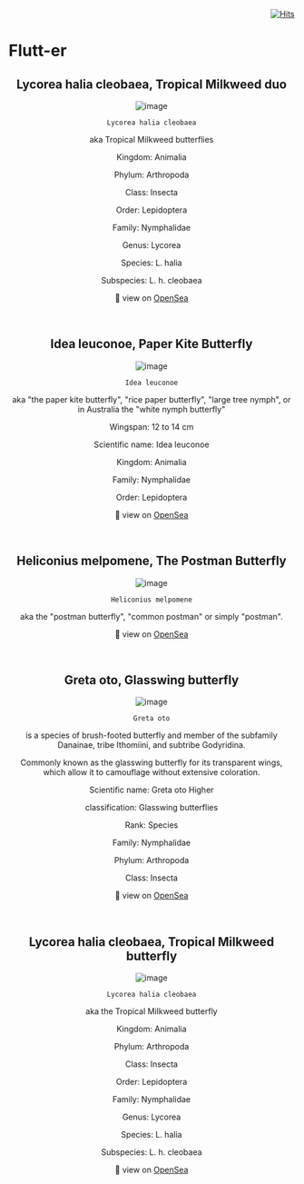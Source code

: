 <div align="right">
  
[![Hits](https://hits.seeyoufarm.com/api/count/incr/badge.svg?url=https%3A%2F%2Fgithub.com%2FUnderground-Railroad%2FmagnificentMammals%2Fblob%2Fmain%2FnftCollections%2Fflutt-er.md&count_bg=%23F432D8&title_bg=%23555555&icon=macys.svg&icon_color=%23F432D8&title=hits&edge_flat=false)](https://hits.seeyoufarm.com)
  
 </div>
 
 # Flutt-er

<h2 align="center"> Lycorea halia cleobaea, Tropical Milkweed duo </h2>
<div align="center">
  
![image](https://lh3.googleusercontent.com/VjbTsKNo0ql9IxsB3vRSAWsvDbKF3n6j8tXXkYAYN_CTYGz4eHNO45oqSrvUSUb5IiOSIihlJboTOYwe-8FaqQNrSbWGhvnvztyWIg=w600)

`Lycorea halia cleobaea`
  
aka Tropical Milkweed butterflies

Kingdom: Animalia

Phylum: Arthropoda

Class: Insecta

Order: Lepidoptera

Family: Nymphalidae

Genus: Lycorea

Species: L. halia

Subspecies: L. h. cleobaea
  
👀 view on [OpenSea](https://opensea.io/assets/0x495f947276749ce646f68ac8c248420045cb7b5e/12714204501747205633217818940794087116270597844190628696059582171628666093569)
  
</div>

<br>

<h2 align="center"> Idea leuconoe, Paper Kite Butterfly </h2>
<div align="center">
  
![image](https://lh3.googleusercontent.com/yGD2qFM-0Fyj6olYp0mxvzulUa2NIPO92MGW2028Qogi-OHLry5YjRqY0Kd09mltyGed0ssfkGt16HW4JDWjeVUEPbNiiJ47uo_EDQ=s0)
 
`Idea leuconoe`
  
aka "the paper kite butterfly", "rice paper butterfly", "large tree nymph", or in Australia the "white nymph butterfly"

Wingspan: 12 to 14 cm 
  
Scientific name: Idea leuconoe 

Kingdom: Animalia 

Family: Nymphalidae 
  
Order: Lepidoptera
    
👀 view on [OpenSea](https://opensea.io/assets/0x495f947276749ce646f68ac8c248420045cb7b5e/12714204501747205633217818940794087116270597844190628696059582167230619582465)
  
</div>

<br>

<h2 align="center"> Heliconius melpomene, The Postman Butterfly </h2>
<div align="center">
  
![image](https://lh3.googleusercontent.com/bsQT55gmr7W2vQw0m6L9mNLru534QSY14m59ravHtMqn5AFsilvYe_7FEOKtzeMMuV5h4cIfsOvdLvGoDMKZYf2b1eZ7tB5hs8gXlw=w600)
 
`Heliconius melpomene` 
  
aka the "postman butterfly", "common postman" or simply "postman".

👀 view on [OpenSea](https://opensea.io/assets/0x495f947276749ce646f68ac8c248420045cb7b5e/12714204501747205633217818940794087116270597844190628696059582168330131210241)
  
</div>

<br>

<h2 align="center"> Greta oto, Glasswing butterfly </h2>
<div align="center">
  
![image](https://lh3.googleusercontent.com/NL1tM5itOgHDPuVKmAzMf-2NA4HOwa7QobNwzyDA0QzrdWoAkJTQoZGk-tuLSmLETc1ukWEGSKUzgrDd_B8J4CitSY-KvvOlaqB9=w600)
 
`Greta oto` 
  
is a species of brush-footed butterfly and member of the subfamily Danainae, tribe Ithomiini, and subtribe Godyridina.

Commonly known as the glasswing butterfly for its transparent wings, which allow it to camouflage without extensive coloration.
  

Scientific name: Greta oto Higher 
  
classification: Glasswing butterflies 

Rank: Species 

Family: Nymphalidae 

Phylum: Arthropoda 

Class: Insecta
  
👀 view on [OpenSea](https://opensea.io/assets/0x495f947276749ce646f68ac8c248420045cb7b5e/12714204501747205633217818940794087116270597844190628696059582169429642838017)
  
</div>

<br>

<h2 align="center"> Lycorea halia cleobaea, Tropical Milkweed butterfly </h2>
<div align="center">
  
![image](https://lh3.googleusercontent.com/7iubL9yrXLkLv1p_qX_6pb_aH89GUduM-BdJJ4yl6o8s_nyV_c45OV4gYLK4hJmGpCHNv0T0b-vG-G2DHGXn4LBN9-wzLd8sXExut0Q=w600)
 
`Lycorea halia cleobaea` 
  
aka the Tropical Milkweed butterfly

Kingdom: Animalia

Phylum: Arthropoda

Class: Insecta

Order: Lepidoptera

Family: Nymphalidae

Genus: Lycorea

Species: L. halia

Subspecies: L. h. cleobaea

👀 view on [OpenSea](https://opensea.io/assets/0x495f947276749ce646f68ac8c248420045cb7b5e/12714204501747205633217818940794087116270597844190628696059582170529154465793)
  
</div>

<br>
